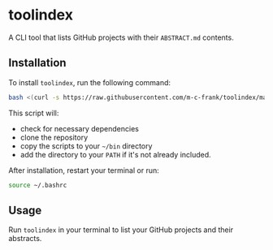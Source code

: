 # toolindex

A CLI tool that lists GitHub projects with their `ABSTRACT.md` contents.

## Installation

To install `toolindex`, run the following command:

```bash
bash <(curl -s https://raw.githubusercontent.com/m-c-frank/toolindex/main/install.sh)
```

This script will:
- check for necessary dependencies
- clone the repository
- copy the scripts to your `~/bin` directory
- add the directory to your `PATH` if it's not already included.

After installation, restart your terminal or run:

```bash
source ~/.bashrc
```

## Usage

Run `toolindex` in your terminal to list your GitHub projects and their abstracts.
